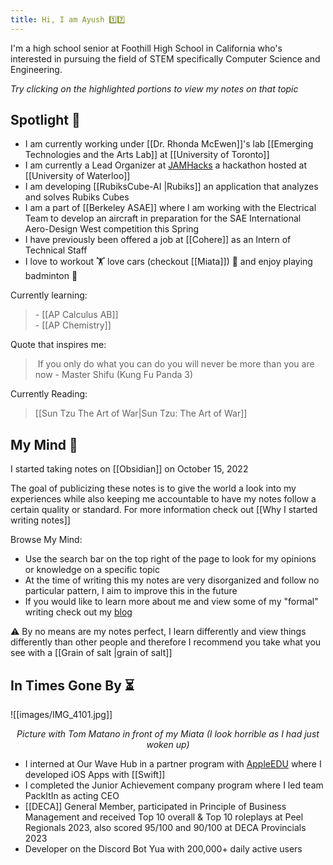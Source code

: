 ```yaml
---
title: Hi, I am Ayush 1️⃣7️⃣
---
```

I'm a high school senior at Foothill High School in California who's interested in pursuing the field of STEM specifically Computer Science and Engineering. 

*Try clicking on the highlighted portions to view my notes on that topic*

## Spotlight 🌟
- I am currently working under [[Dr. Rhonda McEwen]]'s lab [[Emerging Technologies and the Arts Lab]] at [[University of Toronto]]
- I am currently a Lead Organizer at [JAMHacks](https://www.jamhacks.ca) a hackathon hosted at [[University of Waterloo]]
- I am developing [[RubiksCube-AI |Rubiks]] an application that analyzes and solves Rubiks Cubes
- I am a part of [[Berkeley ASAE]] where I am working with the Electrical Team to develop an aircraft in preparation for the SAE International Aero-Design West competition this Spring
- I have previously been offered a job at [[Cohere]] as an Intern of Technical Staff
- I love to workout 🏋️ love cars (checkout [[Miata]]) 🚗 and enjoy playing badminton 🏸

<div class="custom-layout">
    <div class="item">
        <p>Currently learning:</p>
        <blockquote>
            - [[AP Calculus AB]]
            <br>
            - [[AP Chemistry]]
        </blockquote>
    </div>
    <div class="item">
        <p>Quote that inspires me:</p>
        <blockquote>
 If you only do what you can do you will never be more than you are now - Master Shifu (Kung Fu Panda 3)
        </blockquote>
    </div>
    <div class="item">
        <p>Currently Reading:</p>
        <blockquote>
			[[Sun Tzu The Art of War|Sun Tzu: The Art of War]]
        </blockquote>
    </div>
</div>

## My Mind 🧠

I started taking notes on [[Obsidian]] on October 15, 2022 

The goal of publicizing these notes is to give the world a look into my experiences while also keeping me accountable to have my notes follow a certain quality or standard. For more information check out [[Why I started writing notes]]

Browse My Mind:

- Use the search bar on the top right of the page to look for my opinions or knowledge on a specific topic
- At the time of writing this my notes are very disorganized and follow no particular pattern, I aim to improve this in the future
- If you would like to learn more about me and view some of my "formal" writing check out my [blog](https://medium.com/@ayushrgarg)

⚠️ By no means are my notes perfect, I learn differently and view things differently than other people and therefore I recommend you take what you see with a [[Grain of salt |grain of salt]] 

## In Times Gone By ⏳
![[images/IMG_4101.jpg]]
<center><i><p>Picture with Tom Matano in front of my Miata (I look horrible as I had just woken up)</p></i></center>


- I interned at Our Wave Hub in a partner program with [AppleEDU](https://twitter.com/AppleEDU) where I developed iOS Apps with [[Swift]]
- I completed the Junior Achievement company program where I led team PackItIn as acting CEO
- [[DECA]] General Member, participated in Principle of Business Management and received Top 10 overall & Top 10 roleplays at Peel Regionals 2023, also scored 95/100 and 90/100 at DECA Provincials 2023
- Developer on the Discord Bot Yua with 200,000+ daily active users

